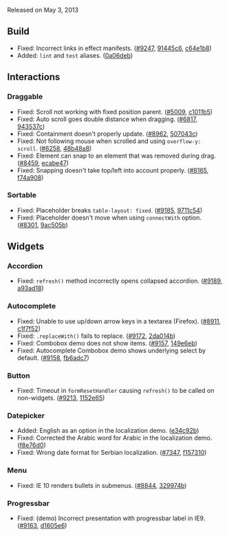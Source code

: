 <script>{
	"title": "jQuery UI 1.10.3 Changelog"
}</script>

Released on May 3, 2013

## Build

* Fixed: Incorrect links in effect manifests. ([#9247](http://bugs.jqueryui.com/ticket/9247), [91445c6](https://github.com/jquery/jquery-ui/commit/91445c69e884d69da4bf38c6302aa17d0ced09e0), [c64e1b8](https://github.com/jquery/jquery-ui/commit/c64e1b8416fd03fff050005c4573003c3b6b7049))
* Added: `lint` and `test` aliases. ([0a06deb](https://github.com/jquery/jquery-ui/commit/0a06debc97a3bbfcf55b09e1090ac7f451fdbcb6))

## Interactions

### Draggable

* Fixed: Scroll not working with fixed position parent. ([#5009](http://bugs.jqueryui.com/ticket/5009), [c1011b5](https://github.com/jquery/jquery-ui/commit/c1011b5b9dbdf59acff2fc26b832e0fba09346bd))
* Fixed: Auto scroll goes double distance when dragging. ([#6817](http://bugs.jqueryui.com/ticket/6817), [943537c](https://github.com/jquery/jquery-ui/commit/943537cb785fb90adf9f0b515cbb084a1a2e3c04))
* Fixed: Containment doesn't properly update. ([#8962](http://bugs.jqueryui.com/ticket/8962), [507043c](https://github.com/jquery/jquery-ui/commit/507043c3a2c05b0421531e188dd857bda6f3fde9))
* Fixed: Not following mouse when scrolled and using `overflow-y: scroll`. ([#6258](http://bugs.jqueryui.com/ticket/6258), [48b48a8](https://github.com/jquery/jquery-ui/commit/48b48a886576c427140e2c5549cff942dc6c79fa))
* Fixed: Element can snap to an element that was removed during drag. ([#8459](http://bugs.jqueryui.com/ticket/8459), [ecabe47](https://github.com/jquery/jquery-ui/commit/ecabe4754412b61059d429040e266ca921a754b2))
* Fixed: Snapping doesn't take top/left into account properly. ([#8165](http://bugs.jqueryui.com/ticket/8165), [f74a908](https://github.com/jquery/jquery-ui/commit/f74a9080562b9cedcae7030f3e4681b3ee0bfb14))

### Sortable

* Fixed: Placeholder breaks `table-layout: fixed`. ([#9185](http://bugs.jqueryui.com/ticket/9185), [9711c54](https://github.com/jquery/jquery-ui/commit/9711c54c6d3d7ecffa9bfccc205522be1f4aa148))
* Fixed: Placeholder doesn't move when using `connectWith` option. ([#8301](http://bugs.jqueryui.com/ticket/8301), [9ac505b](https://github.com/jquery/jquery-ui/commit/9ac505b9fa747a24e5c329cde0614ec0fe49d807))

## Widgets

### Accordion

* Fixed: `refresh()` method incorrectly opens collapsed accordion. ([#9189](http://bugs.jqueryui.com/ticket/9189), [a93ad18](https://github.com/jquery/jquery-ui/commit/a93ad182c837ef6c46323092a5538355e7ee3a7c))

### Autocomplete

* Fixed: Unable to use up/down arrow keys in a textarea (Firefox). ([#8911](http://bugs.jqueryui.com/ticket/8911), [c1f7f52](https://github.com/jquery/jquery-ui/commit/c1f7f527afeb1bba50a576924b327f812b48ad91))
* Fixed: `.replaceWith()` fails to replace. ([#9172](http://bugs.jqueryui.com/ticket/9172), [2da014b](https://github.com/jquery/jquery-ui/commit/2da014b11d264a49c7ad7075d1fdb66a7d3f009c))
* Fixed: Combobox demo does not show items. ([#9157](http://bugs.jqueryui.com/ticket/9157), [149e6eb](https://github.com/jquery/jquery-ui/commit/149e6eb0bce7e891d35b862be920d36d3535f62e))
* Fixed: Autocomplete Combobox demo shows underlying select by default. ([#9158](http://bugs.jqueryui.com/ticket/9158), [fb6adc7](https://github.com/jquery/jquery-ui/commit/fb6adc765ffbe14c7adf6a717037d06e41f2ddd4))

### Button

* Fixed: Timeout in `formResetHandler` causing `refresh()` to be called on non-widgets. ([#9213](http://bugs.jqueryui.com/ticket/9213), [1152e65](https://github.com/jquery/jquery-ui/commit/1152e6591740765d2a1c261714ea9e409bf94cb5))

### Datepicker

* Added: English as an option in the localization demo. ([e34c92b](https://github.com/jquery/jquery-ui/commit/e34c92bbbc0116f03680cc7377d1aaabe1a054fe))
* Fixed: Corrected the Arabic word for Arabic in the localization demo. ([f8e76d0](https://github.com/jquery/jquery-ui/commit/f8e76d0bbdd9b4fd213a0e3f716906d9c287f612))
* Fixed: Wrong date format for Serbian localization. ([#7347](http://bugs.jqueryui.com/ticket/7347), [f157310](https://github.com/jquery/jquery-ui/commit/f15731072bd76dd5d208ec71d2077c745f4180d2))

### Menu

* Fixed: IE 10 renders bullets in submenus. ([#8844](http://bugs.jqueryui.com/ticket/8844), [329974b](https://github.com/jquery/jquery-ui/commit/329974b2c6313fdbdceec1820bf7e687c8ae47ef))

### Progressbar

* Fixed: (demo) Incorrect presentation with progressbar label in IE9. ([#9163](http://bugs.jqueryui.com/ticket/9163), [d1605e6](https://github.com/jquery/jquery-ui/commit/d1605e679346af3a33db1b28a8f5d1369a68f634))
